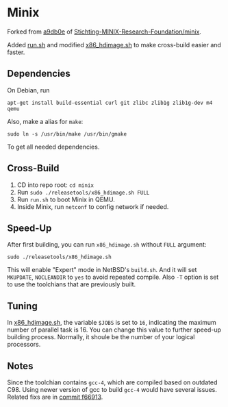 # Minix
Forked from [a9db0e](https://github.com/charlescao460/minix/commit/a9db0ea1844000e2d27fca2684bad61f2ab7a515)
 of [Stichting-MINIX-Research-Foundation/minix](https://github.com/Stichting-MINIX-Research-Foundation/minix).
 
 Added [run.sh](run.sh) and modified [x86_hdimage.sh](releasetools/x86_hdimage.sh) to make cross-build easier and faster.
 
## Dependencies
On Debian, run


```shell
apt-get install build-essential curl git zlibc zlib1g zlib1g-dev m4 qemu
```

Also, make a alias for `make`:
```shell
sudo ln -s /usr/bin/make /usr/bin/gmake
```

To get all needed dependencies.

## Cross-Build
1. CD into repo root: `cd minix`
2. Run `sudo ./releasetools/x86_hdimage.sh FULL`
3. Run `run.sh` to boot Minix in QEMU.
4. Inside Minix, run `netconf` to config network if needed.

## Speed-Up
After first building, you can run `x86_hdimage.sh` without `FULL` argument:

```shell
sudo ./releasetools/x86_hdimage.sh
```

This will enable "Expert" mode in NetBSD's `build.sh`. 
And it will set `MKUPDATE`, `NOCLEANDIR` to `yes` to avoid repeated compile. Also `-T` option is set to use the toolchians that are previously built.


## Tuning
In [x86_hdimage.sh](releasetools/x86_hdimage.sh), the variable `$JOBS` is set to `16`, indicating the maximum number 
of parallel task is 16. You can change this value to further speed-up building process. Normally, it shoule be the number of your 
logical processors.


## Notes
Since the toolchian contains `gcc-4`, which are compiled based on outdated C98. Using newer version of gcc to build `gcc-4` would have
several issues. Related fixs are in [commit f66913](https://github.com/charlescao460/minix/commit/f66913f4a3d05c910d34343792be7199394487b8).
